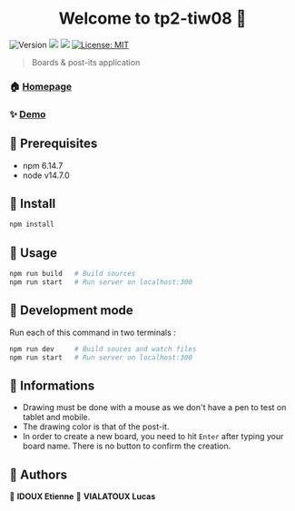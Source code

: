 <h1 align="center">Welcome to tp2-tiw08 👋</h1>
<p>
  <img alt="Version" src="https://img.shields.io/badge/version-1.0.0-blue.svg?cacheSeconds=2592000" />
  <img src="https://img.shields.io/badge/npm-6.14.7-blue.svg" />
  <img src="https://img.shields.io/badge/node-v14.7.0-blue.svg" />
  <a href="#" target="_blank">
    <img alt="License: MIT" src="https://img.shields.io/badge/License-MIT-yellow.svg" />
  </a>
</p>


> Boards & post-its application

### 🏠 [Homepage](https://forge.univ-lyon1.fr/p1600354/tp2-tiw08#readme)

### ✨ [Demo](https://idoux-vialatoux.herokuapp.com/#/board/0)

## :pencil: Prerequisites

- npm 6.14.7
- node v14.7.0

## :construction_worker: Install

```sh
npm install
```

## :rocket: Usage

```sh
npm run build   # Build sources
npm run start   # Run server on localhost:300
```

## :wrench: ​Development mode

Run each of this command in two terminals :
```sh
npm run dev     # Build souces and watch files
npm run start   # Run server on localhost:300
```

## :loudspeaker: Informations

* Drawing must be done with a mouse as we don't have a pen to test on tablet and mobile.
* The drawing color is that of the post-it.
* In order to create a new board, you need to hit `Enter` after typing your board name. There is no button to confirm the creation.

## :speech_balloon: Authors

👤 **IDOUX Etienne**
👤 **VIALATOUX Lucas**